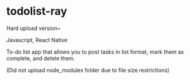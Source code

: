 # todolist-ray
Hard upload version~

Javascript, React Native 


To-do list app that allows you to post tasks in list format, mark them as complete, and delete them. 

(Did not upload node_modules folder due to file size restrictions)
